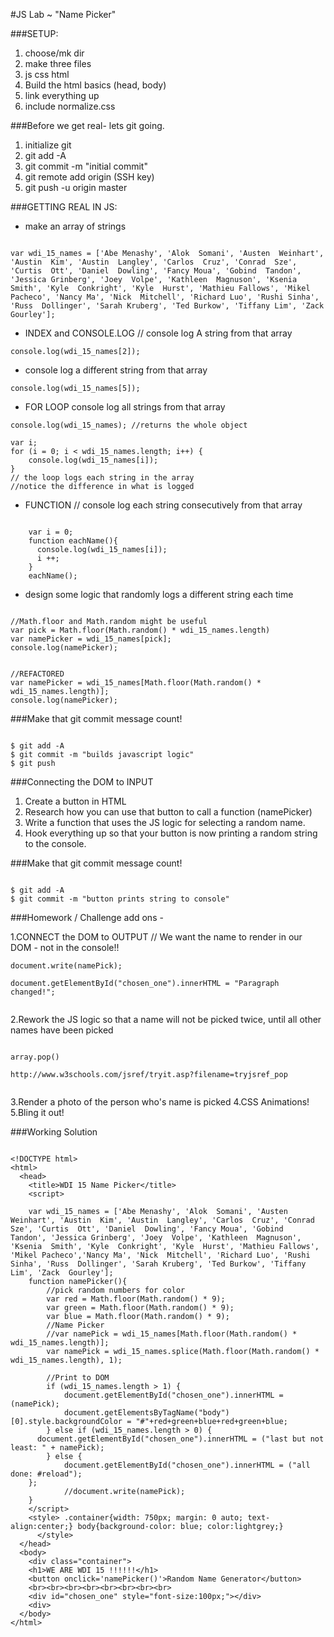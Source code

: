 #JS Lab ~ "Name Picker"

###SETUP: 

1. choose/mk dir
2. make three files 
3. js css html
4. Build the html basics (head, body)
5. link everything up
6. include normalize.css


###Before we get real- lets git going. 
1. initialize git
2. git add -A 
3. git commit -m "initial commit"
4. git remote add origin (SSH key)
5. git push -u origin master


###GETTING REAL IN JS:
	

* make an array of strings

```

var wdi_15_names = ['Abe Menashy', 'Alok  Somani', 'Austen  Weinhart', 'Austin  Kim', 'Austin  Langley', 'Carlos  Cruz', 'Conrad  Sze', 'Curtis  Ott', 'Daniel  Dowling', 'Fancy Moua', 'Gobind  Tandon', 'Jessica Grinberg', 'Joey  Volpe', 'Kathleen  Magnuson', 'Ksenia  Smith', 'Kyle  Conkright', 'Kyle  Hurst', 'Mathieu Fallows', 'Mikel Pacheco', 'Nancy Ma', 'Nick  Mitchell', 'Richard Luo', 'Rushi Sinha', 'Russ  Dollinger', 'Sarah Kruberg', 'Ted Burkow', 'Tiffany Lim', 'Zack  Gourley'];

```

* INDEX and CONSOLE.LOG // console log A string from that array
 
```
console.log(wdi_15_names[2]);
```

* console log a different string from that array

```
console.log(wdi_15_names[5]);
```

* FOR LOOP console log all strings from that array

```
console.log(wdi_15_names); //returns the whole object

var i;
for (i = 0; i < wdi_15_names.length; i++) { 
	console.log(wdi_15_names[i]);
}
// the loop logs each string in the array
//notice the difference in what is logged

```

* FUNCTION // console log each string consecutively from that array

```

    var i = 0;
    function eachName(){
      console.log(wdi_15_names[i]);
      i ++; 
    }
    eachName();

```

* design some logic that randomly logs a different string each time

```

//Math.floor and Math.random might be useful
var pick = Math.floor(Math.random() * wdi_15_names.length)
var namePicker = wdi_15_names[pick];
console.log(namePicker);


//REFACTORED
var namePicker = wdi_15_names[Math.floor(Math.random() * wdi_15_names.length)];
console.log(namePicker);

```


###Make that git commit message count! 


```

$ git add -A 
$ git commit -m "builds javascript logic"
$ git push

```

###Connecting the DOM to INPUT

1. Create a button in HTML
2. Research how you can use that button to call a function (namePicker)
3. Write a function that uses the JS logic for selecting a random name.
3. Hook everything up so that your button is now printing a random string to the console. 


###Make that git commit message count! 


```

$ git add -A 
$ git commit -m "button prints string to console"

```


###Homework / Challenge add ons - 

1.CONNECT the DOM to OUTPUT // We want the name to render in our DOM - not in the console!!

```
document.write(namePick);

document.getElementById("chosen_one").innerHTML = "Paragraph changed!";


```


2.Rework the JS logic so that a name will not be picked twice, until all other names have been picked

```

array.pop()

http://www.w3schools.com/jsref/tryit.asp?filename=tryjsref_pop


```

3.Render a photo of the person who's name is picked
4.CSS Animations! 
5.Bling it out! 






###Working Solution


```

<!DOCTYPE html>
<html>
  <head> 
    <title>WDI 15 Name Picker</title>
    <script> 
    
    var wdi_15_names = ['Abe Menashy', 'Alok  Somani', 'Austen  Weinhart', 'Austin  Kim', 'Austin  Langley', 'Carlos  Cruz', 'Conrad  Sze', 'Curtis  Ott', 'Daniel  Dowling', 'Fancy Moua', 'Gobind  Tandon', 'Jessica Grinberg', 'Joey  Volpe', 'Kathleen  Magnuson', 'Ksenia  Smith', 'Kyle  Conkright', 'Kyle  Hurst', 'Mathieu Fallows', 'Mikel Pacheco','Nancy Ma', 'Nick  Mitchell', 'Richard Luo', 'Rushi Sinha', 'Russ  Dollinger', 'Sarah Kruberg', 'Ted Burkow', 'Tiffany Lim', 'Zack  Gourley'];
  	function namePicker(){
    	//pick random numbers for color
    	var red = Math.floor(Math.random() * 9);
    	var green = Math.floor(Math.random() * 9);
    	var blue = Math.floor(Math.random() * 9);
    	//Name Picker
    	//var namePick = wdi_15_names[Math.floor(Math.random() * wdi_15_names.length)];
    	var namePick = wdi_15_names.splice(Math.floor(Math.random() * wdi_15_names.length), 1);

    	//Print to DOM
    	if (wdi_15_names.length > 1) {
      		document.getElementById("chosen_one").innerHTML = (namePick);
      		document.getElementsByTagName("body")[0].style.backgroundColor = "#"+red+green+blue+red+green+blue;
    	} else if (wdi_15_names.length > 0) { 
      document.getElementById("chosen_one").innerHTML = ("last but not least: " + namePick);
    	} else {
      		document.getElementById("chosen_one").innerHTML = ("all done: #reload");
    };
    		//document.write(namePick);
    } 
    </script>
    <style> .container{width: 750px; margin: 0 auto; text-align:center;} body{background-color: blue; color:lightgrey;}
      </style>
  </head>
  <body>
    <div class="container">
    <h1>WE ARE WDI 15 !!!!!!</h1>
    <button onclick='namePicker()'>Random Name Generator</button> 
    <br><br><br><br><br><br><br><br>
    <div id="chosen_one" style="font-size:100px;"></div>
    <div>
  </body>
</html>


```




